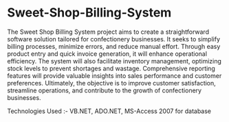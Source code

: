 # Sweet-Shop-Billing-System
The Sweet Shop Billing System project aims to create a 
straightforward software solution tailored for confectionery 
businesses. It seeks to simplify billing processes, minimize 
errors, and reduce manual effort. Through easy product entry 
and quick invoice generation, it will enhance operational 
efficiency. The system will also facilitate inventory 
management, optimizing stock levels to prevent shortages and 
wastage. Comprehensive reporting features will provide 
valuable insights into sales performance and customer 
preferences. Ultimately, the objective is to improve customer 
satisfaction, streamline operations, and contribute to the 
growth of confectionery businesses.


Technologies Used :-  VB.NET, ADO.NET, MS-Access 2007 for database
